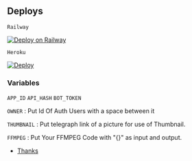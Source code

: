 ## Deploys 

`Railway` 

[![Deploy on Railway](https://railway.app/button.svg)](https://railway.app/new/template?template=https%3A%2F%2Fgithub.com%2FDark-super-me%2FSuper-Video-Encoder&envs=API_HASH%2CAPP_ID%2CFFMPEG%2COWNER%2CTHUMBNAIL&optionalEnvs=THUMBNAIL&API_HASHDesc=Get+the+value+at+telegram.org+&APP_IDDesc=Get+this+value+also+at+telegram.org+&FFMPEGDesc=Add+ur+ffmpeg+code+or+ask+at+t.me%2FAnime_Hub_Group+&OWNERDesc=Add+the+owner+value+%28your+id%29+dont+delete+the+default+value&THUMBNAILDesc=Add+ur+thumbnail+%28telegraph+link+of+ur+pic%29+or+leave+it+as+it+is+&OWNERDefault=1666551439)

`Heroku`

[![Deploy](https://www.herokucdn.com/deploy/button.svg)](https://heroku.com/deploy?template=https://github.com/Dark-super-me/Super-Video-Encoder)

### Variables
`APP_ID` `API_HASH` `BOT_TOKEN`

`OWNER` : Put Id Of Auth Users with a space between it

`THUMBNAIL` : Put telegraph link of a picture for use of Thumbnail.

`FFMPEG` : Put Your FFMPEG Code with "{}" as input and output.

- [Thanks](https://github.com/1Danish-00/CompressorBot)
